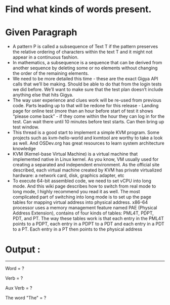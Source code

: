 # Find what kinds of words present.

# Given Paragraph 
- A pattern P is called a subsequence of Text T if the pattern preserves the relative ordering of characters within the text T and it might not appear in a continuous fashion. 
- In mathematics, a subsequence is a sequence that can be derived from another sequence by deleting some or no elements without changing the order of the remaining elements.
- We need to be more detailed this time - these are the exact Gigya API calls that we’ll be making. Should be able to do that from the login tests we did before. We’ll want to make sure that the test plan doesn’t include anything else that hits Gigya.
- The way user experience and clues work will be re-used from previous code. Parts leading up to that will be redone for this release - Landing page for online test (more than an hour before start of test it shows “please come back” - if they come within the hour they can log in for the test. Can wait there until 10 minutes before test starts. Can then bring up test window.
- This thread is a good start to implement a simple KVM program. Some projects such as kvm-hello-world and kvmtool are worthy to take a look as well. And OSDev.org has great resources to learn system architecture knowledge
- KVM (Kernel-base Virtual Machine) is a virtual machine that implemented native in Linux kernel. As you know, VM usually used for creating a separated and independent environment. As the official site described, each virtual machine created by KVM has private virtualized hardware: a network card, disk, graphics adapter, etc
- To execute 64-bit assembled code, we need to set vCPU into long mode. And this wiki page describes how to switch from real mode to long mode, I highly recommend you read it as well. The most complicated part of switching into long mode is to set up the page tables for mapping virtual address into physical address. x86-64 processor uses a memory management feature named PAE (Physical Address Extension), contains of four kinds of tables: PML4T, PDPT, PDT, and PT. The way these tables work is that each entry in the PML4T points to a PDPT, each entry in a PDPT to a PDT and each entry in a PDT to a PT. Each entry in a PT then points to the physical address

# Output : 
------ 

Word = ?

Verb = ? 

Aux Verb = ? 

The word "The" = ? 
